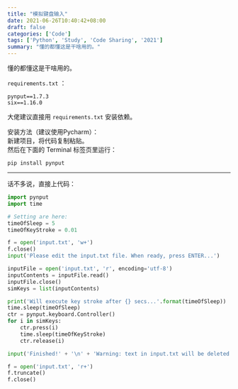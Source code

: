 ```yaml
---
title: "模拟键盘输入"
date: 2021-06-26T10:40:42+08:00
draft: false
categories: ['Code']
tags: ['Python', 'Study', 'Code Sharing', '2021']
summary: "懂的都懂这是干啥用的。"
---
```

懂的都懂这是干啥用的。

`requirements.txt` ：
```plaintext
pynput==1.7.3
six==1.16.0
```
大佬建议直接用 `requirements.txt` 安装依赖。

安装方法（建议使用Pycharm）：   
新建项目，将代码复制粘贴。   
然后在下面的 Terminal 标签页里运行：
```plaintext
pip install pynput
```

-----
话不多说，直接上代码：
```python
import pynput
import time

# Setting are here:
timeOfSleep = 5
timeOfKeyStroke = 0.01

f = open('input.txt', 'w+')
f.close()
input('Please edit the input.txt file. When ready, press ENTER...')

inputFile = open('input.txt', 'r', encoding='utf-8')
inputContents = inputFile.read()
inputFile.close()
simKeys = list(inputContents)

print('Will execute key stroke after {} secs...'.format(timeOfSleep))
time.sleep(timeOfSleep)
ctr = pynput.keyboard.Controller()
for i in simKeys:
    ctr.press(i)
    time.sleep(timeOfKeyStroke)
    ctr.release(i)

input('Finished!' + '\n' + 'Warning: text in input.txt will be deleted! Press ENTER to continue...')

f = open('input.txt', 'r+')
f.truncate()
f.close()

```